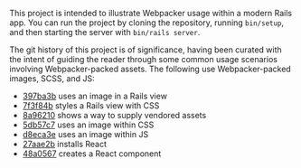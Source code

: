 This project is intended to illustrate Webpacker usage within a modern Rails
app. You can run the project by cloning the repository, running `bin/setup`,
and then starting the server with `bin/rails server`.

The git history of this project is of significance, having been curated with
the intent of guiding the reader through some common usage scenarios involving
Webpacker-packed assets. The following use Webpacker-packed images, SCSS, and
JS:

- [397ba3b](https://github.com/eizengan/webpacked-w6beta/commit/397ba3b74b33263cb7afdfc8ebe427beb37d28b2) uses an image in a Rails view
- [7f3f84b](https://github.com/eizengan/webpacked-w6beta/commit/7f3f84bbe92230883d0f7e55cef0de0aa574819a) styles a Rails view with CSS
- [8a96210](https://github.com/eizengan/webpacked-w6beta/commit/8a96210695d7db129a118d5b153591a09b295442) shows a way to supply vendored assets
- [5db57c7](https://github.com/eizengan/webpacked-w6beta/commit/5db57c7e955c2f871aa2aa3b8b8c7a46ed7ea945) uses an image within CSS
- [d8eca3e](https://github.com/eizengan/webpacked-w6beta/commit/d8eca3e72285799e26966681d508b2f899339b3e) uses an image within JS
- [27aae2b](https://github.com/eizengan/webpacked-w6beta/commit/27aae2b74289caea697ea3edfd771eb9778f261b) installs React
- [48a0567](https://github.com/eizengan/webpacked-w6beta/commit/48a0567647093b9a455ee274aa2edfea61545091) creates a React component
